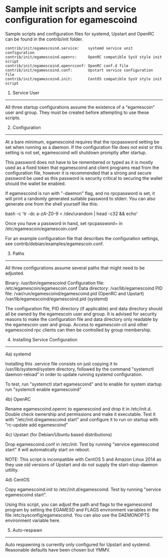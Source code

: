 Sample init scripts and service configuration for egamescoind
==========================================================

Sample scripts and configuration files for systemd, Upstart and OpenRC
can be found in the contrib/init folder.

    contrib/init/egamescoind.service:    systemd service unit configuration
    contrib/init/egamescoind.openrc:     OpenRC compatible SysV style init script
    contrib/init/egamescoind.openrcconf: OpenRC conf.d file
    contrib/init/egamescoind.conf:       Upstart service configuration file
    contrib/init/egamescoind.init:       CentOS compatible SysV style init script

1. Service User
---------------------------------

All three startup configurations assume the existence of a "egamescoin" user
and group.  They must be created before attempting to use these scripts.

2. Configuration
---------------------------------

At a bare minimum, egamescoind requires that the rpcpassword setting be set
when running as a daemon.  If the configuration file does not exist or this
setting is not set, egamescoind will shutdown promptly after startup.

This password does not have to be remembered or typed as it is mostly used
as a fixed token that egamescoind and client programs read from the configuration
file, however it is recommended that a strong and secure password be used
as this password is security critical to securing the wallet should the
wallet be enabled.

If egamescoind is run with "-daemon" flag, and no rpcpassword is set, it will
print a randomly generated suitable password to stderr.  You can also
generate one from the shell yourself like this:

bash -c 'tr -dc a-zA-Z0-9 < /dev/urandom | head -c32 && echo'

Once you have a password in hand, set rpcpassword= in /etc/egamescoin/egamescoin.conf

For an example configuration file that describes the configuration settings,
see contrib/debian/examples/egamescoin.conf.

3. Paths
---------------------------------

All three configurations assume several paths that might need to be adjusted.

Binary:              /usr/bin/egamescoind
Configuration file:  /etc/egamescoin/egamescoin.conf
Data directory:      /var/lib/egamescoind
PID file:            /var/run/egamescoind/egamescoind.pid (OpenRC and Upstart)
                     /var/lib/egamescoind/egamescoind.pid (systemd)

The configuration file, PID directory (if applicable) and data directory
should all be owned by the egamescoin user and group.  It is advised for security
reasons to make the configuration file and data directory only readable by the
egamescoin user and group.  Access to egamescoin-cli and other egamescoind rpc clients
can then be controlled by group membership.

4. Installing Service Configuration
-----------------------------------

4a) systemd

Installing this .service file consists on just copying it to
/usr/lib/systemd/system directory, followed by the command
"systemctl daemon-reload" in order to update running systemd configuration.

To test, run "systemctl start egamescoind" and to enable for system startup run
"systemctl enable egamescoind"

4b) OpenRC

Rename egamescoind.openrc to egamescoind and drop it in /etc/init.d.  Double
check ownership and permissions and make it executable.  Test it with
"/etc/init.d/egamescoind start" and configure it to run on startup with
"rc-update add egamescoind"

4c) Upstart (for Debian/Ubuntu based distributions)

Drop egamescoind.conf in /etc/init.  Test by running "service egamescoind start"
it will automatically start on reboot.

NOTE: This script is incompatible with CentOS 5 and Amazon Linux 2014 as they
use old versions of Upstart and do not supply the start-stop-daemon uitility.

4d) CentOS

Copy egamescoind.init to /etc/init.d/egamescoind. Test by running "service egamescoind start".

Using this script, you can adjust the path and flags to the egamescoind program by
setting the EGAMESD and FLAGS environment variables in the file
/etc/sysconfig/egamescoind. You can also use the DAEMONOPTS environment variable here.

5. Auto-respawn
-----------------------------------

Auto respawning is currently only configured for Upstart and systemd.
Reasonable defaults have been chosen but YMMV.
